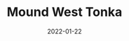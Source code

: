 ---
layout: photo_set
title: Mound West Tonka
directory_name: mound_westtonka
permalink: /mound_westtonka/
description: "An example photo gallery."
thumbnail_photo: 
date: "2022-01-22"

photos:
    set: mound_westtonka
    size: 3
---